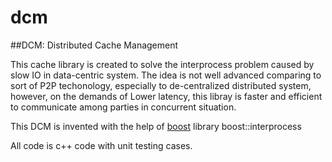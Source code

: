 # dcm

##DCM: Distributed Cache Management

This cache library is created to solve the interprocess problem caused by slow IO in data-centric system.
The idea is not well advanced comparing to sort of P2P techonology, especially to de-centralized distributed system, however, 
on the demands of Lower latency, this libray is faster and efficient to communicate among parties in concurrent situation.

This DCM is invented with the help of [boost](www.boost.org) library boost::interprocess

All code is c++ code with unit testing cases.


